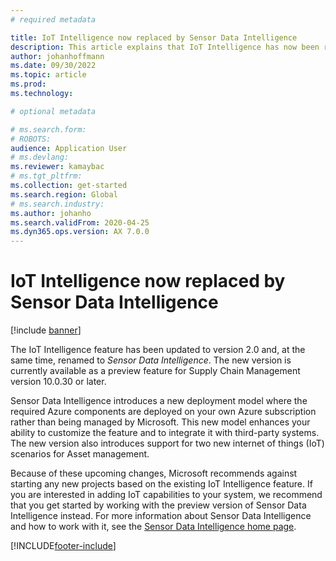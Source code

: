 ```yaml
---
# required metadata

title: IoT Intelligence now replaced by Sensor Data Intelligence
description: This article explains that IoT Intelligence has now been replaced by Sensor Data Intelligence
author: johanhoffmann
ms.date: 09/30/2022
ms.topic: article
ms.prod: 
ms.technology: 

# optional metadata

# ms.search.form: 
# ROBOTS: 
audience: Application User
# ms.devlang: 
ms.reviewer: kamaybac
# ms.tgt_pltfrm: 
ms.collection: get-started
ms.search.region: Global
# ms.search.industry: 
ms.author: johanho
ms.search.validFrom: 2020-04-25
ms.dyn365.ops.version: AX 7.0.0
---
```


# IoT Intelligence now replaced by Sensor Data Intelligence

[!include [banner](../../finance/includes/banner.md)]

The IoT Intelligence feature has been updated to version 2.0 and, at the same time, renamed to *Sensor Data Intelligence*. The new version is currently available as a preview feature for Supply Chain Management version 10.0.30 or later.

Sensor Data Intelligence introduces a new deployment model where the required Azure components are deployed on your own Azure subscription rather than being managed by Microsoft. This new model enhances your ability to customize the feature and to integrate it with third-party systems. The new version also introduces support for two new internet of things (IoT) scenarios for Asset management.

Because of these upcoming changes, Microsoft recommends against starting any new projects based on the existing IoT Intelligence feature. If you are interested in adding IoT capabilities to your system, we recommend that you get started by working with the preview version of Sensor Data Intelligence instead. For more information about Sensor Data Intelligence and how to work with it, see the [Sensor Data Intelligence home page](../sensor-data-intelligence/sdi-home-page.md).

[!INCLUDE[footer-include](../../includes/footer-banner.md)]
